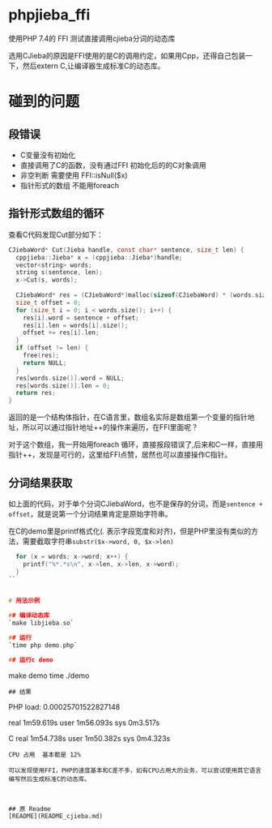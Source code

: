 # phpjieba_ffi
使用PHP 7.4的 FFI 测试直接调用cjieba分词的动态库 


选用CJieba的原因是FFI使用的是C的调用约定，如果用Cpp，还得自己包装一下，然后extern C,让编译器生成标准C的动态库。

# 碰到的问题
## 段错误
- C变量没有初始化
- 直接调用了C的函数，没有通过FFI 初始化后的的C对象调用
- 非空判断 需要使用 FFI::isNull($x)
- 指针形式的数组 不能用foreach

## 指针形式数组的循环
查看C代码发现Cut部分如下：
```C
CJiebaWord* Cut(Jieba handle, const char* sentence, size_t len) {
  cppjieba::Jieba* x = (cppjieba::Jieba*)handle;
  vector<string> words;
  string s(sentence, len);
  x->Cut(s, words);
  
  CJiebaWord* res = (CJiebaWord*)malloc(sizeof(CJiebaWord) * (words.size() + 1));
  size_t offset = 0;
  for (size_t i = 0; i < words.size(); i++) {
    res[i].word = sentence + offset;
    res[i].len = words[i].size();
    offset += res[i].len;
  }
  if (offset != len) {
    free(res);
    return NULL;
  }
  res[words.size()].word = NULL;
  res[words.size()].len = 0;
  return res;
}
```
返回的是一个结构体指针，在C语言里，数组名实际是数组第一个变量的指针地址，所以可以通过指针地址++的操作来遍历，在FFI里面呢？

对于这个数组，我一开始用foreach 循环，直接报段错误了,后来和C一样，直接用指针++，发现是可行的，这里给FFI点赞，居然也可以直接操作C指针。

## 分词结果获取
如上面的代码，对于单个分词CJiebaWord，也不是保存的分词，而是`sentence + offset`，就是说第一个分词结果肯定是原始字符串。
 
在C的demo里是printf格式化(*.* 表示字段宽度和对齐)，但是PHP里没有类似的方法，需要截取字符串`substr($x->word, 0, $x->len)`
```C
  for (x = words; x->word; x++) {
    printf("%*.*s\n", x->len, x->len, x->word);
  }
``


# 用法示例

## 编译动态库
`make libjieba.so`

## 运行
`time php demo.php`

## 运行c demo
```
make demo
time ./demo
```
## 结果
```
PHP
load: 0.00025701522827148

real    1m59.619s
user    1m56.093s
sys     0m3.517s


C
real    1m54.738s
user    1m50.382s
sys     0m4.323s
```
CPU 占用  基本都是 12%

可以发现使用FFI，PHP的速度基本和C差不多，如有CPU占用大的业务，可以尝试使用其它语言编写然后生成标准C的动态库。



## 原 Readme
[README](README_cjieba.md)

